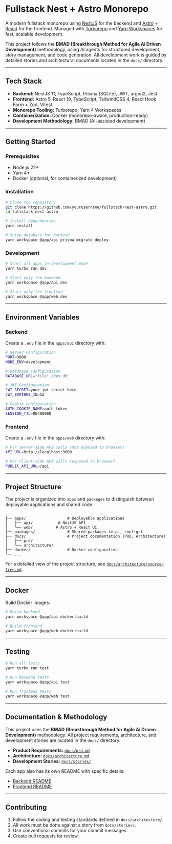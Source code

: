 # Fullstack Nest + Astro Monorepo

A modern fullstack monorepo using [NestJS](https://nestjs.com/) for the backend and
[Astro](https://astro.build/) + [React](https://react.dev/) for the frontend. Managed with
[Turborepo](https://turbo.build/) and [Yarn Workspaces](https://yarnpkg.com/features/workspaces) for
fast, scalable development.

This project follows the **BMAD (Breakthrough Method for Agile Ai Driven Development)** methodology,
using AI agents for structured development, story management, and code generation. All development
work is guided by detailed stories and architectural documents located in the `docs/` directory.

---

## Tech Stack

- **Backend:** NestJS 11, TypeScript, Prisma (SQLite), JWT, argon2, Jest
- **Frontend:** Astro 5, React 19, TypeScript, TailwindCSS 4, React Hook Form + Zod, Vitest
- **Monorepo Tooling:** Turborepo, Yarn 4 Workspaces
- **Containerization:** Docker (monorepo-aware, production-ready)
- **Development Methodology:** BMAD (AI-assisted development)

---

## Getting Started

### Prerequisites

- Node.js 22+
- Yarn 4+
- Docker (optional, for containerized development)

### Installation

```bash
# Clone the repository
git clone https://github.com/yourusername/fullstack-nest-astro.git
cd fullstack-nest-astro

# Install dependencies
yarn install

# Setup database for backend
yarn workspace @app/api prisma migrate deploy
```

### Development

```bash
# Start all apps in development mode
yarn turbo run dev

# Start only the backend
yarn workspace @app/api dev

# Start only the frontend
yarn workspace @app/web dev
```

---

## Environment Variables

### Backend

Create a `.env` file in the `apps/api` directory with:

```bash
# Server Configuration
PORT=3000
NODE_ENV=development

# Database Configuration
DATABASE_URL="file:./dev.db"

# JWT Configuration
JWT_SECRET=your_jwt_secret_here
JWT_EXPIRES_IN=1d

# Cookie Configuration
AUTH_COOKIE_NAME=auth_token
SESSION_TTL=86400000
```

### Frontend

Create a `.env` file in the `apps/web` directory with:

```bash
# For server-side API calls (not exposed to browser)
API_URL=http://localhost:3000

# For client-side API calls (exposed to browser)
PUBLIC_API_URL=/api
```

---

## Project Structure

The project is organized into `apps` and `packages` to distinguish between deployable applications
and shared code.

```tree
.
├── apps/                  # Deployable applications
│   ├── api/           # NestJS API
│   └── web/          # Astro + React UI
├── packages/              # Shared packages (e.g., configs)
├── docs/                  # Project documentation (PRD, Architecture)
│   ├── prd/
│   └── architecture/
├── docker/                # Docker configuration
└── ...
```

For a detailed view of the project structure, see
[`docs/architecture/source-tree.md`](./docs/architecture/source-tree.md).

---

## Docker

Build Docker images:

```bash
# Build backend
yarn workspace @app/api docker:build

# Build frontend
yarn workspace @app/web docker:build
```

---

## Testing

```bash
# Run all tests
yarn turbo run test

# Run backend tests
yarn workspace @app/api test

# Run frontend tests
yarn workspace @app/web test
```

---

## Documentation & Methodology

This project uses the **BMAD (Breakthrough Method for Agile Ai Driven Development)** methodology.
All project requirements, architecture, and development stories are located in the `docs/`
directory.

- **Product Requirements:** [`docs/prd.md`](./docs/prd.md)
- **Architecture:** [`docs/architecture.md`](./docs/architecture.md)
- **Development Stories:** [`docs/stories/`](./docs/stories/)

Each app also has its own README with specific details:

- [Backend README](./apps/api/README.md)
- [Frontend README](./apps/web/README.md)

---

## Contributing

1. Follow the coding and testing standards defined in `docs/architecture/`.
2. All work must be done against a story from `docs/stories/`.
3. Use conventional commits for your commit messages.
4. Create pull requests for review.
